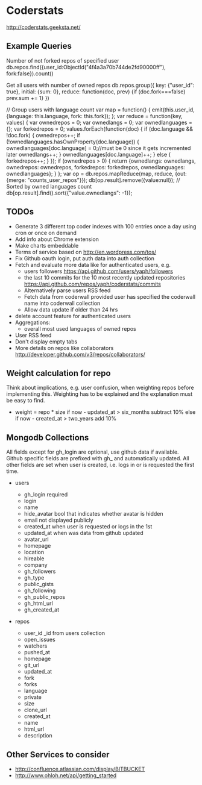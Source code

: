 # Coderstats

http://coderstats.geeksta.net/

## Example Queries

Number of not forked repos of specified user
db.repos.find({user_id:ObjectId("4f4a3a70b744de2fd90000ff"), fork:false}).count()

Get all users with number of owned repos
db.repos.group({ key: {"user_id": true}, initial: {sum: 0}, reduce: function(doc, prev) {if (doc.fork===false) prev.sum += 1} })

// Group users with language count
var map = function() {
  emit(this.user_id, {language: this.language, fork: this.fork});
};
var reduce = function(key, values) {
  var ownedrepos = 0;
  var ownedlangs = 0;
  var ownedlanguages = {};
  var forkedrepos = 0;
  values.forEach(function(doc) {
    if (doc.language && !doc.fork) {
      ownedrepos++;
      if (!ownedlanguages.hasOwnProperty(doc.language)) {
        ownedlanguages[doc.language] = 0;//must be 0 since it gets incremented later
        ownedlangs++;
      }
      ownedlanguages[doc.language]++;
    } else {
      forkedrepos++;
    }
  });
  if (ownedrepos > 0) {
    return {ownedlangs: ownedlangs, ownedrepos: ownedrepos, forkedrepos: forkedrepos, ownedlanguages: ownedlanguages};
  }
};
var op = db.repos.mapReduce(map, reduce, {out: {merge: "counts_user_repos"}});
db[op.result].remove({value:null});
// Sorted by owned languages count
db[op.result].find().sort({"value.ownedlangs": -1});


## TODOs

* Generate 3 different top coder indexes with 100 entries once a day using cron or once on demand
* Add info about Chrome extension
* Make charts embeddable
* Terms of service based on http://en.wordpress.com/tos/
* Fix Github oauth login, put auth data into auth collection
* Fetch and evaluate more data like for authenticated users, e.g.
    * users followers https://api.github.com/users/yaph/followers
    * the last 10 commits for the 10 most recently updated repositories https://api.github.com/repos/yaph/coderstats/commits
    * Alternatively parse users RSS feed
    * Fetch data from coderwall provided user has specified the coderwall name into coderwall collection
    * Allow data update if older than 24 hrs
* delete account feature for authenticated users
* Aggregations:
    * overall most used languages of owned repos
* User RSS feed
* Don't display empty tabs
* More details on repos like collaborators http://developer.github.com/v3/repos/collaborators/

## Weight calculation for repo

Think about implications, e.g. user confusion, when weighting repos before 
implementing this. Weighting has to be explained and the explanation must be easy
to find.

* weight = repo * size
  if now - updated_at > six_months
    subtract 10%
  else if now - created_at > two_years
    add 10%

## Mongodb Collections

All fields except for gh_login are optional, use github data if available. Github
specific fields are prefixed with gh_ and automatically updated. All other fields
are set when user is created, i.e. logs in or is requested the first time.

* users
    * gh_login required
    * login
    * name
    * hide_avatar       bool that indicates whether avatar is hidden
    * email             not displayed publicly
    * created_at        when user is requested or logs in the 1st
    * updated_at        when was data from github updated
    * avatar_url
    * homepage
    * location
    * hireable
    * company
    * gh_followers
    * gh_type
    * public_gists
    * gh_following
    * gh_public_repos
    * gh_html_url
    * gh_created_at

* repos
    * user_id   _id from users collection
    * open_issues
    * watchers
    * pushed_at
    * homepage
    * git_url
    * updated_at
    * fork
    * forks
    * language
    * private
    * size
    * clone_url
    * created_at
    * name
    * html_url
    * description

## Other Services to consider
* http://confluence.atlassian.com/display/BITBUCKET
* http://www.ohloh.net/api/getting_started
